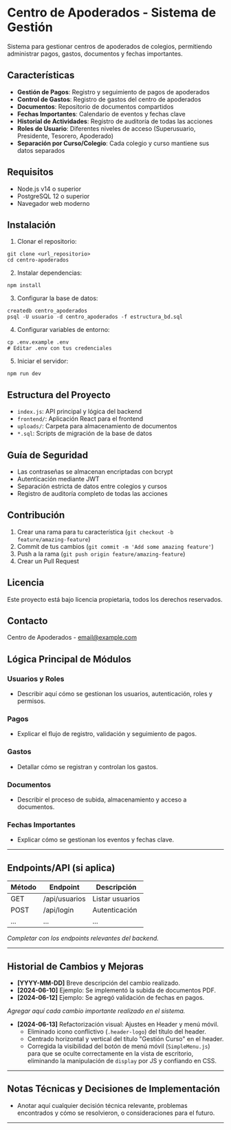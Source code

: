 # Centro de Apoderados - Sistema de Gestión

Sistema para gestionar centros de apoderados de colegios, permitiendo administrar pagos, gastos, documentos y fechas importantes.

## Características

- **Gestión de Pagos**: Registro y seguimiento de pagos de apoderados
- **Control de Gastos**: Registro de gastos del centro de apoderados
- **Documentos**: Repositorio de documentos compartidos
- **Fechas Importantes**: Calendario de eventos y fechas clave
- **Historial de Actividades**: Registro de auditoría de todas las acciones
- **Roles de Usuario**: Diferentes niveles de acceso (Superusuario, Presidente, Tesorero, Apoderado)
- **Separación por Curso/Colegio**: Cada colegio y curso mantiene sus datos separados

## Requisitos

- Node.js v14 o superior
- PostgreSQL 12 o superior
- Navegador web moderno

## Instalación

1. Clonar el repositorio:
```
git clone <url_repositorio>
cd centro-apoderados
```

2. Instalar dependencias:
```
npm install
```

3. Configurar la base de datos:
```
createdb centro_apoderados
psql -U usuario -d centro_apoderados -f estructura_bd.sql
```

4. Configurar variables de entorno:
```
cp .env.example .env
# Editar .env con tus credenciales
```

5. Iniciar el servidor:
```
npm run dev
```

## Estructura del Proyecto

- `index.js`: API principal y lógica del backend
- `frontend/`: Aplicación React para el frontend
- `uploads/`: Carpeta para almacenamiento de documentos
- `*.sql`: Scripts de migración de la base de datos

## Guía de Seguridad

- Las contraseñas se almacenan encriptadas con bcrypt
- Autenticación mediante JWT
- Separación estricta de datos entre colegios y cursos
- Registro de auditoría completo de todas las acciones

## Contribución

1. Crear una rama para tu característica (`git checkout -b feature/amazing-feature`)
2. Commit de tus cambios (`git commit -m 'Add some amazing feature'`)
3. Push a la rama (`git push origin feature/amazing-feature`)
4. Crear un Pull Request

## Licencia

Este proyecto está bajo licencia propietaria, todos los derechos reservados.

## Contacto

Centro de Apoderados - [email@example.com](mailto:email@example.com)

## Lógica Principal de Módulos

### Usuarios y Roles
- Describir aquí cómo se gestionan los usuarios, autenticación, roles y permisos.

### Pagos
- Explicar el flujo de registro, validación y seguimiento de pagos.

### Gastos
- Detallar cómo se registran y controlan los gastos.

### Documentos
- Describir el proceso de subida, almacenamiento y acceso a documentos.

### Fechas Importantes
- Explicar cómo se gestionan los eventos y fechas clave.

---

## Endpoints/API (si aplica)

| Método | Endpoint                | Descripción                       |
|--------|-------------------------|-----------------------------------|
| GET    | /api/usuarios           | Listar usuarios                   |
| POST   | /api/login              | Autenticación                     |
| ...    | ...                     | ...                               |

*Completar con los endpoints relevantes del backend.*

---

## Historial de Cambios y Mejoras

- **[YYYY-MM-DD]** Breve descripción del cambio realizado.
- **[2024-06-10]** Ejemplo: Se implementó la subida de documentos PDF.
- **[2024-06-12]** Ejemplo: Se agregó validación de fechas en pagos.

*Agregar aquí cada cambio importante realizado en el sistema.*

- **[2024-06-13]** Refactorización visual: Ajustes en Header y menú móvil.
    - Eliminado icono conflictivo (`.header-logo`) del título del header.
    - Centrado horizontal y vertical del título "Gestión Curso" en el header.
    - Corregida la visibilidad del botón de menú móvil (`SimpleMenu.js`) para que se oculte correctamente en la vista de escritorio, eliminando la manipulación de `display` por JS y confiando en CSS.

---

## Notas Técnicas y Decisiones de Implementación

- Anotar aquí cualquier decisión técnica relevante, problemas encontrados y cómo se resolvieron, o consideraciones para el futuro.

--- 